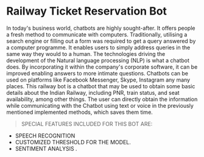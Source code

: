 <h1> Railway Ticket Reservation Bot </h1>
<p>In today's business world, chatbots are highly sought-after. It offers people a fresh method to communicate with computers.
Traditionally, utilising a search engine or filling out a form was required to get a query answered by a computer programme. It enables users to simply address queries in the same way they would to a human. The technologies driving the development of the Natural language processing (NLP) is what a chatbot does. By incorporating it within the company's corporate software, it can be improved enabling answers to more intimate questions. Chatbots can be used on platforms like Facebook Messenger, Skype, Instagram any many places. This railway bot is a chatbot that may be used to obtain some basic details about the Indian Railway, including PNR, train status, and seat availability, among other things. The user can directly obtain the information while communicating with the Chatbot using text or voice in the previously mentioned implemented methods, which saves them time.</p>
  
   >SPECIAL FEATURES INCLUDED FOR THIS BOT ARE:

  *  SPEECH RECOGNITION
  *  CUSTOMIZED THRESHOLD FOR THE MODEL. 
  *  SENTIMENT ANALYSIS .
